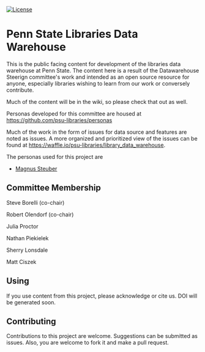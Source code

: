 [![License](https://img.shields.io/badge/License-Apache%202.0-blue.svg)](https://opensource.org/licenses/Apache-2.0)

# Penn State Libraries Data Warehouse

This is the public facing content for development of the libraries data warehouse at Penn State. The content here is a result of the Datawarehouse Steerign committee's work and intended as an open source resource for anyone, especially libraries wishing to learn from our work or conversely contribute.

Much of the content will be in the wiki, so please check that out as well.

Personas developed for this committee are housed at https://github.com/psu-libraries/personas

Much of the work in the form of issues for data source and features are noted as issues. A more organized and prioritized view of the issues can be found at https://waffle.io/psu-libraries/library_data_warehouse.

The personas used for this project are

* [Magnus Steuber](https://github.com/psu-libraries/personas/wiki/Magnus-Steuber)

## Committee Membership

Steve Borelli (co-chair)

Robert Olendorf (co-chair)

Julia Proctor

Nathan Piekielek

Sherry Lonsdale

Matt Ciszek

## Using

If you use content from this project, please acknowledge or cite us. DOI will be generated soon.

## Contributing

Contributions to this project are welcome. Suggestions can be submitted as issues. Also, you are welcome to fork it and make a pull request.


